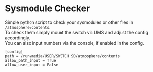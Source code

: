 # Sysmodule Checker
Simple python script to check your sysmodules or other files in `/atmosphere/contents`.  
To check them simply mount the switch via UMS and adjust the config accordingly.  
You can also input numbers via the console, if enabled in the config.
```
[config]
path = /run/media/USER/SWITCH SD/atmosphere/contents
allow_path_input = True
allow_user_input = False
```
